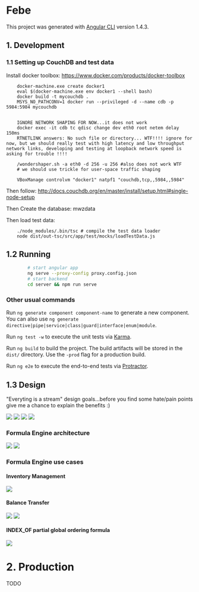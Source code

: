 # Febe

This project was generated with [Angular CLI](https://github.com/angular/angular-cli) version 1.4.3.

## 1. Development

### 1.1 Setting up CouchDB and test data

Install docker toolbox: https://www.docker.com/products/docker-toolbox

        docker-machine.exe create docker1
        eval $(docker-machine.exe env docker1 --shell bash)
        docker build -t mycouchdb .
        MSYS_NO_PATHCONV=1 docker run --privileged -d --name cdb -p 5984:5984 mycouchdb


        IGNORE NETWORK SHAPING FOR NOW...it does not work
        docker exec -it cdb tc qdisc change dev eth0 root netem delay 150ms
        RTNETLINK answers: No such file or directory... WTF!!!! ignore for now, but we should really test with high latency and low throughput network links, developing and testing at loopback network speed is asking for trouble !!!!
        
        /wondershaper.sh -a eth0 -d 256 -u 256 #also does not work WTF
        # we should use trickle for user-space traffic shaping

        VBoxManage controlvm "docker1" natpf1 "couchdb,tcp,,5984,,5984"

Then follow:
http://docs.couchdb.org/en/master/install/setup.html#single-node-setup

Then Create the database: mwzdata

Then load test data:

        ./node_modules/.bin/tsc # compile the test data loader
        node dist/out-tsc/src/app/test/mocks/loadTestData.js

## 1.2 Running 

```bash
        # start angular app
        ng serve --proxy-config proxy.config.json
        # start backend
        cd server && npm run serve
```

### Other usual commands

Run `ng generate component component-name` to generate a new component. You can also use `ng generate directive|pipe|service|class|guard|interface|enum|module`.

Run `ng test -w` to execute the unit tests via [Karma](https://karma-runner.github.io).

Run `ng build` to build the project. The build artifacts will be stored in the `dist/` directory. Use the `-prod` flag for a production build.

Run `ng e2e` to execute the end-to-end tests via [Protractor](http://www.protractortest.org/).

## 1.3 Design

"Everyting is a stream" design goals...before you find some hate/pain points give me a chance to explain the benefits :)

![](./docs/img/docs/architecture.png)
![](./docs/img/docs/init_and_view_flows.png)
![](./docs/img/docs/edit_flow.png)
![](./docs/img/docs/metadata_flow.png)

### Formula Engine architecture

![](./docs/img/docs/formula_engine_architecture.png)
![](./docs/img/docs/TransactionStateMachine.png)

### Formula Engine use cases

#### Inventory Management

![](./docs/img/docs/FormulasInventoryManagement.png)

#### Balance Transfer

![](./docs/img/docs/FormulasMoneyTransfer.png)
![](./docs/img/docs/FormulasMoneyTransferFlow.png)


#### INDEX_OF partial global ordering formula

![](./docs/img/docs/FormulasIndexOf.png)

# 2. Production

TODO

